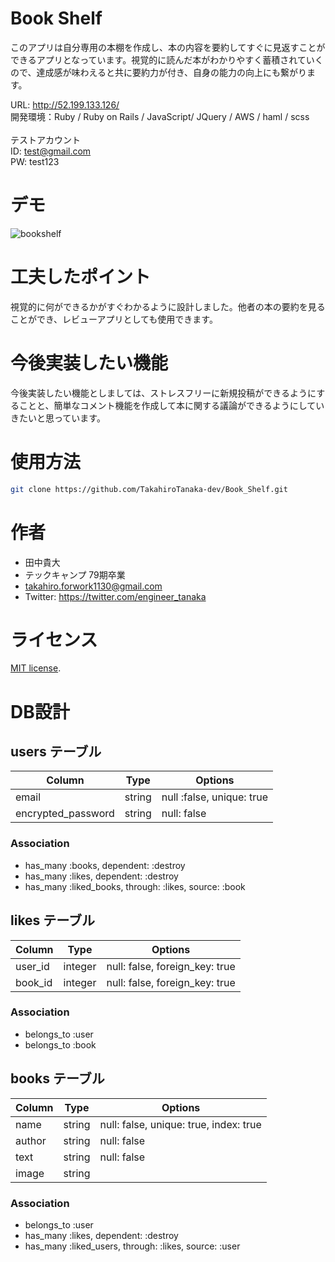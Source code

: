 # Book Shelf
このアプリは自分専用の本棚を作成し、本の内容を要約してすぐに見返すことができるアプリとなっています。視覚的に読んだ本がわかりやすく蓄積されていくので、達成感が味わえると共に要約力が付き、自身の能力の向上にも繋がります。

URL: http://52.199.133.126/<br>
開発環境：Ruby / Ruby on Rails / JavaScript/ JQuery / AWS / haml / scss<br>
<br>
テストアカウント<br>
ID: test@gmail.com<br>
PW: test123


# デモ
 
![bookshelf](https://user-images.githubusercontent.com/66983614/90341587-c1f56a80-e03b-11ea-88ab-492a582343e0.gif)

# 工夫したポイント
視覚的に何ができるかがすぐわかるように設計しました。他者の本の要約を見ることができ、レビューアプリとしても使用できます。

# 今後実装したい機能
今後実装したい機能としましては、ストレスフリーに新規投稿ができるようにすることと、簡単なコメント機能を作成して本に関する議論ができるようにしていきたいと思っています。
 
# 使用方法
 
```bash
git clone https://github.com/TakahiroTanaka-dev/Book_Shelf.git
```
# 作者
 
* 田中貴大
* テックキャンプ 79期卒業
* takahiro.forwork1130@gmail.com
* Twitter: https://twitter.com/engineer_tanaka
 
# ライセンス
[MIT license](https://en.wikipedia.org/wiki/MIT_License).

# DB設計
## users テーブル
|Column|Type|Options|
|------|----|-------|
|email|string|null :false, unique: true|
|encrypted_password|string|null: false|

### Association
- has_many :books, dependent: :destroy
- has_many :likes, dependent: :destroy
- has_many :liked_books, through: :likes, source: :book


## likes テーブル
|Column|Type|Options|
|------|----|-------|
|user_id|integer|null: false, foreign_key: true|
|book_id|integer|null: false, foreign_key: true|

### Association
- belongs_to :user
- belongs_to :book

## books テーブル
|Column|Type|Options|
|------|----|-------|
|name|string|null: false, unique: true, index: true|
|author|string|null: false|
|text|string|null: false|
|image|string|

### Association
- belongs_to :user
- has_many :likes, dependent: :destroy
- has_many :liked_users, through: :likes, source: :user